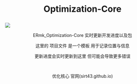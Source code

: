 # <p align="center">Optimization-Core</p>

![](https://github.com/SIRT43/REmk_SIRT43.github.io/releases/download/logo/logo.png)

<p align="center">ERmk_Optimization-Core 实时更新开发进度以及包</p>  

<p align="center">这里的 项目文件 是一个模板 用于记录位置与信息</p>  

<p align="center">更新进度会实时更新到这里 但可能会导致更多错误</p>  

⠀  

<p align="center">优化核心 官网(sirt43.github.io)</p>
